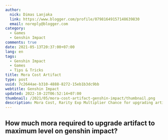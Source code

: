 ```yaml
---
author:
  nick: Dimas Lanjaka
  link: https://www.blogger.com/profile/07981649157148639830
  email: noreply@blogger.com
category:
  - Games
  - Genshin Impact
comments: true
date: 2021-05-13T20:37:00+07:00
lang: en
tags:
  - Genshin Impact
  - Games
  - Tips & Tricks
title: Mora Cost Artifact
type: post
uuid: 7c2644ae-b310-4888-8272-15eb1b3dc9bb
webtitle: Genshin Impact
updated: 2022-10-22T06:52:14+07:00
thumbnail: /2021/05/mora-cost-artifact-genshin-impact/thumbnail.png
description: Mora Cost, Rarity Exp Multiplier Chance for upgrading artifact genshin impact
---
```


<h2>How much mora required to upgrade artifact to maximum level on genshin impact?</h2>
<!-- include mora-cost-artifact-genshin-impact/content.html -->
<!-- css mora-cost-artifact-genshin-impact/style.css -->